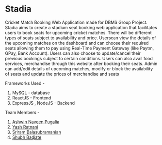 # Stadia
Cricket Match Booking Web Application made for DBMS Group Project.
Stadia aims to create a stadium seat booking web application that facilitates users to book seats for upcoming cricket matches. There will be different types of seats subject to availability and price. Userscan view the details of the upcoming matches on the dashboard and
can choose their required seats allowing them to pay using Real-Time
Payment Gateway (like Paytm, GPay, Bank Account). Users can also
choose to update/cancel their previous bookings subject to certain
conditions. Users can also avail food services, merchandise through
this website after booking their seats.
Admin can add/edit details of upcoming matches, modify or block the
availability of seats and update the prices of merchandise and seats

Frameworks Used - 
1. MySQL - database
2. ReactJS - Frontend
3. ExpressJS , NodeJS - Backend

Team Members - 
1. [Ashwin Naveen Pugalia](https://github.com/Ashwin-1709)
2. [Yash Ratnani](https://github.com/yashratnani02)
3. [Sriram Balasubramanian](https://github.com/SriramB2002)
4. [Shubh Badjate](https://github.com/ssbadjate02)
